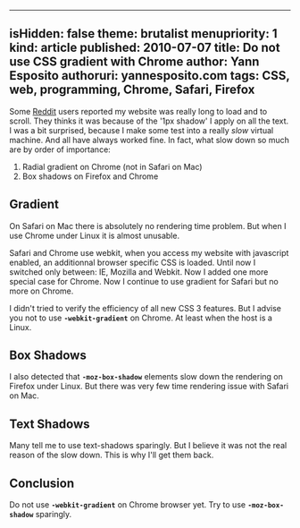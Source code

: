 -----
isHidden:       false
theme: brutalist
menupriority:   1
kind:           article
published: 2010-07-07
title: Do not use CSS gradient with Chrome
author: Yann Esposito
authoruri: yannesposito.com
tags:  CSS, web, programming, Chrome, Safari, Firefox
-----

Some [Reddit](http://reddit.com) users reported my website was really long to load and to scroll.
They thinks it was because of the '1px shadow' I apply on all the text.
I was a bit surprised, because I make some test into a really *slow* virtual machine. And all have always worked fine. In fact, what slow down so much are by order of importance:

1. Radial gradient on Chrome (not in Safari on Mac)
2. Box shadows on Firefox and Chrome

## Gradient

On Safari on Mac there is absolutely no rendering time problem. But when I use Chrome under Linux it is almost unusable.

Safari and Chrome use webkit, when you access my website with javascript enabled, an additionnal browser specific CSS is loaded. Until now I switched only between: IE, Mozilla and Webkit. Now I added one more special case for Chrome. Now I continue to use gradient for Safari but no more on Chrome.

I didn't tried to verify the efficiency of all new CSS 3 features. But I advise you not to use **`-webkit-gradient`** on Chrome. At least when the host is a Linux.

## Box Shadows

I also detected that **`-moz-box-shadow`** elements slow down the rendering on Firefox under Linux. But there was very few time rendering issue with Safari on Mac.

## Text Shadows

Many tell me to use text-shadows sparingly. But I believe it was not the real reason of the slow down. This is why I'll get them back.

## Conclusion

Do not use **`-webkit-gradient`** on Chrome browser yet.
Try to use **`-moz-box-shadow`** sparingly.
